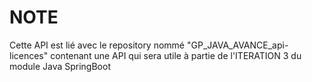 # NOTE

Cette API est lié avec le repository nommé "GP_JAVA_AVANCE_api-licences" contenant une API qui sera utile à partie de l'ITERATION 3 du module Java SpringBoot
